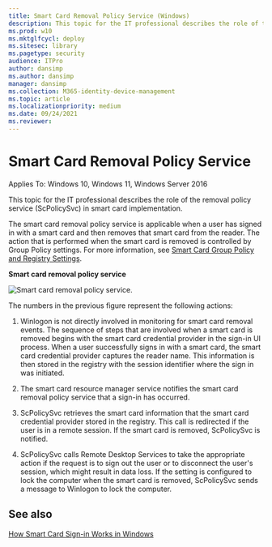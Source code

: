 ```yaml
---
title: Smart Card Removal Policy Service (Windows)
description: This topic for the IT professional describes the role of the removal policy service (ScPolicySvc) in smart card implementation.
ms.prod: w10
ms.mktglfcycl: deploy
ms.sitesec: library
ms.pagetype: security
audience: ITPro
author: dansimp
ms.author: dansimp
manager: dansimp
ms.collection: M365-identity-device-management
ms.topic: article
ms.localizationpriority: medium
ms.date: 09/24/2021
ms.reviewer: 
---
```


# Smart Card Removal Policy Service

Applies To: Windows 10, Windows 11, Windows Server 2016

This topic for the IT professional describes the role of the removal policy service (ScPolicySvc) in smart card implementation.

The smart card removal policy service is applicable when a user has signed in with a smart card and then removes that smart card from the reader. The action that is performed when the smart card is removed is controlled by Group Policy settings. For more information, see [Smart Card Group Policy and Registry Settings](smart-card-group-policy-and-registry-settings.md).

**Smart card removal policy service**

![Smart card removal policy service.](images/sc-image501.gif)

The numbers in the previous figure represent the following actions:

1.  Winlogon is not directly involved in monitoring for smart card removal events. The sequence of steps that are involved when a smart card is removed begins with the smart card credential provider in the sign-in UI process. When a user successfully signs in with a smart card, the smart card credential provider captures the reader name. This information is then stored in the registry with the session identifier where the sign in was initiated.

2.  The smart card resource manager service notifies the smart card removal policy service that a sign-in has occurred.

3.  ScPolicySvc retrieves the smart card information that the smart card credential provider stored in the registry. This call is redirected if the user is in a remote session. If the smart card is removed, ScPolicySvc is notified.

4.  ScPolicySvc calls Remote Desktop Services to take the appropriate action if the request is to sign out the user or to disconnect the user's session, which might result in data loss. If the setting is configured to lock the computer when the smart card is removed, ScPolicySvc sends a message to Winlogon to lock the computer.

## See also

[How Smart Card Sign-in Works in Windows](smart-card-how-smart-card-sign-in-works-in-windows.md)
